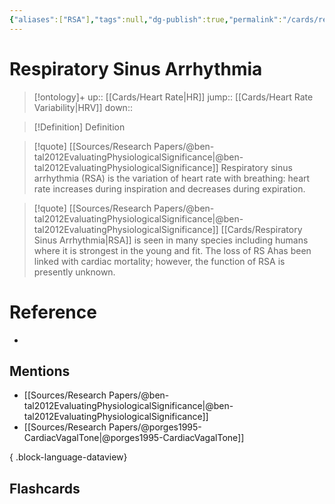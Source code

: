 ```yaml
---
{"aliases":["RSA"],"tags":null,"dg-publish":true,"permalink":"/cards/respiratory-sinus-arrhythmia/","dgPassFrontmatter":true}
---
```


# Respiratory Sinus Arrhythmia

> [!ontology]+
> up:: [[Cards/Heart Rate\|HR]]
> jump:: [[Cards/Heart Rate Variability\|HRV]]
> down:: 

> [!Definition] Definition
> 

> [!quote] [[Sources/Research Papers/@ben-tal2012EvaluatingPhysiologicalSignificance\|@ben-tal2012EvaluatingPhysiologicalSignificance]]
> Respiratory sinus arrhythmia (RSA) is the variation of heart rate with breathing: heart rate increases during inspiration and decreases during expiration.

> [!quote] [[Sources/Research Papers/@ben-tal2012EvaluatingPhysiologicalSignificance\|@ben-tal2012EvaluatingPhysiologicalSignificance]]
> [[Cards/Respiratory Sinus Arrhythmia\|RSA]] is seen in many species including humans where it is strongest in the young and fit. The loss of RS Ahas been linked with cardiac mortality; however, the function of RSA is presently unknown.

# Reference
- 

## Mentions
- [[Sources/Research Papers/@ben-tal2012EvaluatingPhysiologicalSignificance\|@ben-tal2012EvaluatingPhysiologicalSignificance]]
- [[Sources/Research Papers/@porges1995-CardiacVagalTone\|@porges1995-CardiacVagalTone]]

{ .block-language-dataview}

## Flashcards
